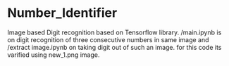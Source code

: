 # Number_Identifier
Image based Digit recognition based on Tensorflow library. /main.ipynb is on digit recognition of three consecutive numbers in same image and /extract image.ipynb on taking digit out of such an image. for this code its varified using new_1.png image.
